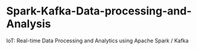 # Spark-Kafka-Data-processing-and-Analysis
IoT: Real-time Data Processing and Analytics using Apache Spark / Kafka
